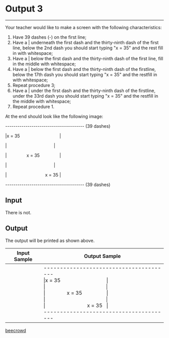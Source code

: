 # Output 3

---

Your teacher would like to make a screen with the following characteristics:

1. Have 39 dashes (-) on the first line;
2. Have a | underneath the first dash and the thirty-ninth dash of the first line, below the 2nd dash you should start typing "x = 35" and the rest fill in with whitespace;
3. Have a | below the first dash and the thirty-ninth dash of the first line, fill in the middle with whitespace;
4. Have a | below the first dash and the thirty-ninth dash of the firstline, below the 17th dash you should start typing "x = 35" and the restfill in with whitespace;
5. Repeat procedure 3;
6. Have a | under the first dash and the thirty-ninth dash of the firstline, under the 33rd dash you should start typing "x = 35" and the restfill in the middle with whitespace;
7. Repeat procedure 1.

At the end should look like the following image:

--------------------------------------- (39 dashes)

|x = 35                                  |

|                                             |

|                x = 35                  |

|                                             |

|                               x = 35    |

--------------------------------------- (39 dashes)

## Input

There is not.

## Output

The output will be printed as shown above.

| Input Sample | Output Sample                                                                                                                                                                                                                                                                                                                                            |
| ------------ | -------------------------------------------------------------------------------------------------------------------------------------------------------------------------------------------------------------------------------------------------------------------------------------------------------------------------------------------------------- |
|              | --------------------------------------- <br/>\|x = 35                                  \| <br/>\|                                             \| <br/>\|                x = 35                  \| <br/>\|                                             \| <br/>\|                               x = 35   \| <br/>--------------------------------------- |

[beecrowd](https://www.beecrowd.com.br/judge/en/problems/view/2749)
